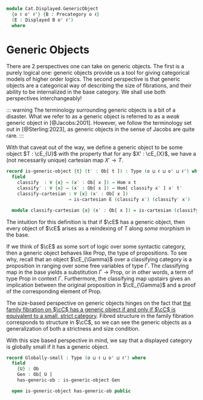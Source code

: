 <!--
```agda
open import Cat.Displayed.Base
open import Cat.Displayed.Cartesian
open import Cat.Prelude
```
-->

```agda
module Cat.Displayed.GenericObject
  {o ℓ o' ℓ'} {B : Precategory o ℓ}
  (E : Displayed B o' ℓ')
  where
```

<!--
```agda
open Precategory B
open Displayed E
```
-->

# Generic Objects

There are 2 perspectives one can take on generic objects. The first is
a purely logical one: generic objects provide us a tool for giving
categorical models of higher order logics. The second perspective is
that generic objects are a categorical way of describing the size of
fibrations, and their ability to be internalized in the base category.
We shall use both perspectives interchangeably!

::: warning
The terminology surrounding generic objects is a bit of a disaster.
What we refer to as a generic object is referred to as a
*weak* generic object in [@Jacobs:2001]. However, we follow the
terminology set out in [@Sterling:2023], as generic objects in the sense
of Jacobs are quite rare.
:::

With that caveat out of the way, we define a generic object to be some
object $T : \cE_{U}$ with the property that for any $X' : \cE_{X}$, we
have a (not necessarily unique) cartesian map $X' \to T$.

```agda
record is-generic-object {t} (t′ : Ob[ t ]) : Type (o ⊔ ℓ ⊔ o' ⊔ ℓ') where
  field
    classify  : ∀ {x} → (x′ : Ob[ x ]) → Hom x t
    classify′ : ∀ {x} → (x′ : Ob[ x ]) → Hom[ classify x′ ] x′ t′
    classify-cartesian : ∀ {x} (x′ : Ob[ x ])
                       → is-cartesian E (classify x′) (classify′ x′)

  module classify-cartesian {x} (x′ : Ob[ x ]) = is-cartesian (classify-cartesian x′)
```

The intuition for this definition is that if $\cE$ has a generic object,
then every object of $\cE$ arises as a reindexing of $T$ along *some*
morphism in the base.

If we think of $\cE$ as some sort of logic over some syntactic category,
then a generic object behaves like $\mathrm{Prop}$, the type of
propositions. To see why, recall that an object $\cE_{\Gamma}$ over a
classifying category is a proposition in ranging over some free
variables of type $\Gamma$. The classifying map in the base yields a
substitution $\Gamma \to \mathrm{Prop}$, or in other words, a term of
type $\mathrm{Prop}$ in context $\Gamma$.  Furthermore, the classifying
map upstairs gives an implication between the original proposition in
$\cE_{\Gamma}$ and a proof of the corresponding element of $\mathrm{Prop}$.

The size-based perspective on generic objects hinges on the
fact that [the family fibration on $\cC$ has a generic object if and
only if $\cC$ is equivalent to a small, strict category][fam-generic].
Fibred structure in the family fibration corresponds to structure in
$\cC$, so we can see the generic objects as a generalization of both
a strictness and size condition.

[fam-generic]: Cat.Displayed.Instances.Family.html#generic-objects

With this size based perspective in mind, we say that a displayed
category is globally small if it has a generic object.

```agda
record Globally-small : Type (o ⊔ ℓ ⊔ o' ⊔ ℓ') where
  field
    {U} : Ob
    Gen : Ob[ U ]
    has-generic-ob : is-generic-object Gen

  open is-generic-object has-generic-ob public
```
